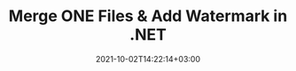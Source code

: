 ---
############################# Static ############################
layout: "autogen"
date: 2021-10-02T14:22:14+03:00
draft: false
path: "total/net/merger/one/"

############################# Head ############################
head_title: "Merge & Split ONE Files and Add Watermarks in C# .NET"
head_description: ".NET documents merger library to combine multiple ONE files into a single file by joining selective number of pages or a range of pages from multiple source documents into one."

############################# Header ############################
title: "Merge ONE Files & Add Watermark in .NET"
description: ".NET documents merger API to combine multiple ONE files into a single file by joining selective number of pages or a range of pages from multiple source documents into one. Perform single document operations such as move, remove, rotate, swap and extract pages or split a single ONE document into several resultant documents."

############################# SubMenu ############################
submenu:
    enable: false

############################# Content ############################
content:
    enable: true
    block:
    - title_left: "Merge ONE Files & Add Watermark in C#"
      content_left: |
          Join ONE files in C# .NET and add text or image watermarks to the single resultant document in .NET (C#, VB.NET, ASP.NET & .NET Core) applications.

          -   Instantiate **Merger** with input ONE document
          -   Call **Join** method of **Merger** class instance and pass second source document path
          -   Call **Save** method of **Merger** class instance to save merged document
          -   Instantiate **Watermarker** with merged ONE document as created above
          -   Create the **TextWatermark** object & set watermark properties
          -   Add watermark and save watermarked ONE
          
      title_right: "Source Document Information Extraction"
      content_right: |
          You require `GroupDocs.Merger` & `GroupDocs.Watermark` namespaces to perform single and multiple documents merging operations within PDF, Microsoft Office, HTML, OpenDocument and many other document formats. Explore other [.NET APIs for Office documents](https://products.conholdate.com/total/net/) as offered by Conholdate.Total.
          
          Get the respective assembly files from the [downloads](https://downloads.conholdate.com/total/net) or fetch the whole package from [Nuget](https://www.nuget.org/packages/Conholdate.Total/) to add 'Conholdate.Total` directly in your workspace.
          
      code: |
          ```cs {linenos=false}
          // Merge ONE files using GroupDocs.Merger API
          // Instantiate Merger with input ONE document
          using (Merger merger = new Merger("input1.one"))
          {
              // Call Join method of Merger class instance and pass second source document path
              merger.Join("input2.one");

              // Call Save method of Merger class instance to save merged document
              merger.Save("merged.one");
          }

          // Add text watermark to ONE document
          // Instantiate Watermarker with merged ONE document created above
          // GroupDocs.Merger created Output folder and save merged.one there
          // We will load merged.one document from Output folder
          using (Watermarker watermarker = new Watermarker("Output/merged.one"))
          {
              // Initialize the Font to be used for watermark
              Font font = new Font("Arial", 19, FontStyle.Bold | FontStyle.Italic);

              // Create the TextWatermark object
              TextWatermark watermark = new TextWatermark("my watermark", font);

              // Set watermark properties
              watermark.ForegroundColor = Color.Red;
              watermark.BackgroundColor = Color.Blue;
              watermark.TextAlignment = TextAlignment.Right;
              watermark.Opacity = 0.5;

              // Add watermark and save watermarked ONE
              watermarker.Add(watermark);
              watermarker.Save("output.one");
          }
          ```
    - title_left: "Split ONE File & Add Watermarks in .NET"
      content_left: |
          Split a single ONE document to multiple independent documents and insert image or text watermarks to each of the splitted files using C# .NET.

          -   Set output path where files will be saved after splitting
          -   Instantiate **SplitOptions** object with path of splitted file and number of pages to be splitted
          -   Create **Merger** object with input ONE and split using **SplitOptions**
          -   Instantiate **Watermarker** with splitted ONE
          -   Create the **TextWatermark** object & set watermark properties
          -   Add watermark and save watermarked ONE
        
      title_right: "Image Representation of Document Pages"
      content_right: |
          Combine all popular document file formats and generate image representation of the merged document pages in 'PNG', 'JPG' or 'BMP' formats. You can easily preview the complete document as a whole or display some specific pages based on page numbers or page ranges.

          Join popular document file formats on different operating systems such as Windows, Linux or macOS while using platforms such as Windows Azure, Mono and Xamarin.
          
      code: |
          ```cs {linenos=false}
          // Set output path where files will be saved after splitting
          string outputFolder = @"c:\output\";

          // Instantiate SplitOptions object with path of splitted file and number of pages to be splitted
          SplitOptions splitOptions = new SplitOptions(outputFolder + "document_{0}.{1}", new int[] { 1, 2, 4 });

          // Create Merger object with input ONE
          using (Merger merger = new Merger("input.one"))
          {
              // Split input ONE using SplitOptions
              merger.Split(splitOptions);
          }

          // Get list of splitted files from output path
          string[] files = Directory.GetFiles(outputFolder);
          // Create counter that will be used for naming output files
          int i = 0;

          // Loop through all splitted files in the output folder
          foreach(string file in files)
          {
              i++; // Increment counter

              // Instantiate Watermarker with splitted ONE
              using (Watermarker watermarker = new Watermarker(file))
              {
                  // Initialize the Font to be used for watermark
                  Font font = new Font("Arial", 19, FontStyle.Bold | FontStyle.Italic);

                  // Create the TextWatermark object
                  TextWatermark watermark = new TextWatermark("my watermark", font);

                  // Set watermark properties
                  watermark.ForegroundColor = Color.Red;
                  watermark.BackgroundColor = Color.Blue;
                  watermark.TextAlignment = TextAlignment.Right;
                  watermark.Opacity = 0.5;

                  // Add watermark and save watermarked ONE
                  watermarker.Add(watermark);
                  watermarker.Save(string.Format("{0}output{1}.one",outputFolder,i));
              }
          }
          ```
############################# About Formats ############################
about_formats:
    enable: false
############################# More Formats ############################
more_formats:
    enable: true
    auto: true
############################# Back to top ###############################
back_to_top:
  enable: true
---